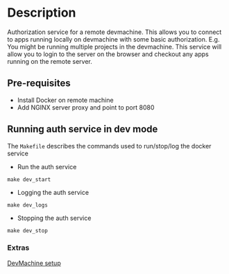 # Description
Authorization service for a remote devmachine. This allows you to connect to apps running locally on devmachine with some basic authorization.
E.g. You might be running multiple projects in the devmachine. This service will allow you to login to the server on the browser and checkout any apps running on the remote server.

## Pre-requisites
- Install Docker on remote machine
- Add NGINX server proxy and point to port 8080

## Running auth service in dev mode
The `Makefile` describes the commands used to run/stop/log the docker service

- Run the auth service
```
make dev_start
```

- Logging the auth service
```
make dev_logs
```

- Stopping the auth service
```
make dev_stop
```

### Extras
[DevMachine setup](https://github.com/nishantdania/devmachine)
